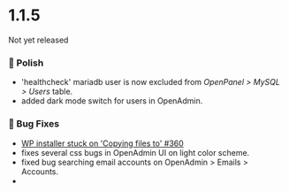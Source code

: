 # 1.1.5

Not yet released

### 💅 Polish
- 'healthcheck' mariadb user is now excluded from *OpenPanel > MySQL > Users* table.
- added dark mode switch for users in OpenAdmin.

### 🐛 Bug Fixes
- [WP installer stuck on 'Copying files to' #360](https://github.com/stefanpejcic/OpenPanel/issues/360)
- fixes several css bugs in OpenAdmin UI on light color scheme.
- fixed bug searching email accounts on OpenAdmin > Emails > Accounts.
- 
